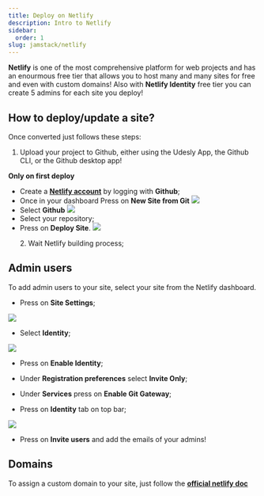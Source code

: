 ```yaml
---
title: Deploy on Netlify
description: Intro to Netlify
sidebar:
  order: 1
slug: jamstack/netlify
---
```


**Netlify** is one of the most comprehensive platform for web projects and has an enourmous free tier that allows you to host many and many sites for free and even with custom domains! Also with **Netlify Identity** free tier you can create 5 admins for each site you deploy!

## How to deploy/update a site?

Once converted just follows these steps:

1. Upload your project to Github, either using the Udesly App, the Github CLI, or the Github desktop app!


**Only on first deploy**

* Create a [**Netlify account**](https://app.netlify.com/signup) by logging with **Github**;
* Once in your dashboard Press on **New Site from Git**
![](/images/new-site-from-git.png)
* Select **Github**
![](/images/select-github.png)
* Select your repository;
* Press on **Deploy Site**.
![](/images/deploy-site-button.png)



<ol>2. Wait Netlify building process;</ol>


## Admin users

To add admin users to your site, select your site from the Netlify dashboard. 

* Press on **Site Settings**;

![](/images/site-settings.png)

* Select **Identity**;

![](/images/netlify-identity.png)

* Press on **Enable Identity**;

* Under **Registration preferences** select **Invite Only**;

* Under **Services** press on **Enable Git Gateway**;

* Press on **Identity** tab on top bar;

![](/images/netlify-identity-tab.png)

* Press on **Invite users** and add the emails of your admins!

## Domains

To assign a custom domain to your site, just follow the [**official netlify doc**](https://docs.netlify.com/domains-https/custom-domains/#assign-a-domain-to-a-site)
